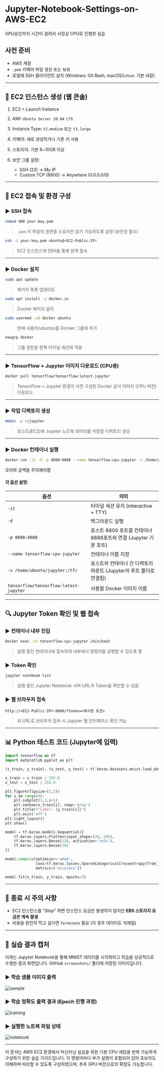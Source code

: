 # Jupyter-Notebook-Settings-on-AWS-EC2

GPU승인까지 시간이 걸려서 사정상 CPU로 진행한 실습

## 사전 준비

* AWS 계정
* `.pem` 키페어 파일 생성 또는 보유
* 로컬에 SSH 클라이언트 설치 (Windows: Git Bash, macOS/Linux: 기본 내장)

---

## 🧾 EC2 인스턴스 생성 (웹 콘솔)

1. EC2 > Launch Instance
2. AMI: `Ubuntu Server 20.04 LTS`
3. Instance Type: `t2.medium` 또는 `t3.large`
4. 키페어: 새로 생성하거나 기존 키 사용
5. 스토리지: 기본 8\~10GB 이상
6. 보안 그룹 설정:

   * SSH (22) → My IP
   * Custom TCP (8800) → Anywhere (0.0.0.0/0)

---

## 🔐 EC2 접속 및 환경 구성

### ▶ SSH 접속

```bash
chmod 400 your-key.pem
```

> `.pem` 키 파일의 권한을 소유자만 읽기 가능하도록 설정 (보안상 필수)

```bash
ssh -i your-key.pem ubuntu@<EC2-Public-IP>
```

> EC2 인스턴스에 SSH를 통해 원격 접속

---

### ▶ Docker 설치

```bash
sudo apt update
```

> 패키지 목록 업데이트

```bash
sudo apt install -y docker.io
```

> Docker 패키지 설치

```bash
sudo usermod -aG docker ubuntu
```

> 현재 사용자(ubuntu)를 Docker 그룹에 추가

```bash
newgrp docker
```

> 그룹 권한을 현재 터미널 세션에 적용

---

### ▶ TensorFlow + Jupyter 이미지 다운로드 (CPU용)

```bash
docker pull tensorflow/tensorflow:latest-jupyter
```

> TensorFlow + Jupyter 환경이 사전 구성된 Docker 공식 이미지 (CPU 버전) 다운로드

---

### ▶ 작업 디렉토리 생성

```bash
mkdir -p ~/jupyter
```

> 호스트(EC2)에 Jupyter 노트북 데이터를 저장할 디렉토리 생성

---

### ▶ Docker 컨테이너 실행

```bash
docker run -it -d -p 8800:8888 --name tensorflow-cpu-jupyter -v /home/ubuntu/jupyter:/tf/ tensorflow/tensorflow:latest-jupyter
```
오타와 공백을 주의해야함  

#### 각 옵션 설명:

| 옵션                                     | 의미                                           |
| -------------------------------------- | -------------------------------------------- |
| `-it`                                  | 터미널 세션 유지 (interactive + TTY)                |
| `-d`                                   | 백그라운드 실행                                     |
| `-p 8800:8888`                         | 호스트 8800 포트를 컨테이너 8888포트와 연결 (Jupyter 기본 포트) |
| `--name tensorflow-cpu-jupyter`        | 컨테이너 이름 지정                                   |
| `-v /home/ubuntu/jupyter:/tf/`         | 호스트와 컨테이너 간 디렉토리 마운트 (Jupyter의 루트 폴더로 연결됨)   |
| `tensorflow/tensorflow:latest-jupyter` | 사용할 Docker 이미지 이름                            |

---

## 🔍 Jupyter Token 확인 및 웹 접속

### ▶ 컨테이너 내부 진입

```bash
docker exec -it tensorflow-cpu-jupyter /bin/bash
```

> 실행 중인 컨테이너에 접속하여 내부에서 명령어를 실행할 수 있도록 함

### ▶ Token 확인

```bash
jupyter notebook list
```

> 실행 중인 Jupyter Notebook 서버 URL과 Token을 확인할 수 있음

### ▶ 웹 브라우저 접속

```
http://<EC2-Public-IP>:8800/?token=<복사한 토큰>
```

> 위 URL로 브라우저 접속 시 Jupyter 웹 인터페이스 확인 가능

---

## 📊 Python 테스트 코드 (Jupyter에 입력)

```python
import tensorflow as tf
import matplotlib.pyplot as plt

(x_train, y_train), (x_test, y_test) = tf.keras.datasets.mnist.load_data()

x_train = x_train / 255.0
x_test = x_test / 255.0

plt.figure(figsize=(5,5))
for i in range(9):
    plt.subplot(3,3,i+1)
    plt.imshow(x_train[i], cmap='gray')
    plt.title(f"Label: {y_train[i]}")
    plt.axis('off')
plt.tight_layout()
plt.show()

model = tf.keras.models.Sequential([
    tf.keras.layers.Flatten(input_shape=(28, 28)),
    tf.keras.layers.Dense(128, activation='relu'),
    tf.keras.layers.Dense(10)
])

model.compile(optimizer='adam',
              loss=tf.keras.losses.SparseCategoricalCrossentropy(from_logits=True),
              metrics=['accuracy'])

model.fit(x_train, y_train, epochs=3)
```

---

## 🛑 종료 시 주의 사항

* EC2 인스턴스를 "Stop" 하면 인스턴스 요금은 발생하지 않지만 **EBS 스토리지 요금은 계속 발생**
* 비용을 완전히 막고 싶다면 `Terminate` 필요 (이 경우 데이터도 삭제됨)

---

## 📸 실습 결과 캡처

아래는 Jupyter Notebook을 통해 MNIST 데이터를 시각화하고 학습을 성공적으로 수행한 결과 화면입니다. GitHub `screenshots/` 폴더에 저장된 이미지입니다.

### ▶ 학습 샘플 이미지 출력

![sample](screenshots/실습1.png)

### ▶ 학습 정확도 출력 결과 (Epoch 진행 과정)

![training](screenshots/실습2.png)

### ▶ 실행한 노트북 파일 상태

![notebook](screenshots/실습3.png)

---

이 문서는 AWS EC2 환경에서 머신러닝 실습을 위한 기본 CPU 세팅을 반복 가능하게 구성하기 위한 실습 가이드입니다. 각 명령어마다 부가 설명이 포함되어 있어 초보자도 이해하며 따라할 수 있도록 구성하였으며, 추후 GPU 버전으로의 확장도 가능합니다.
